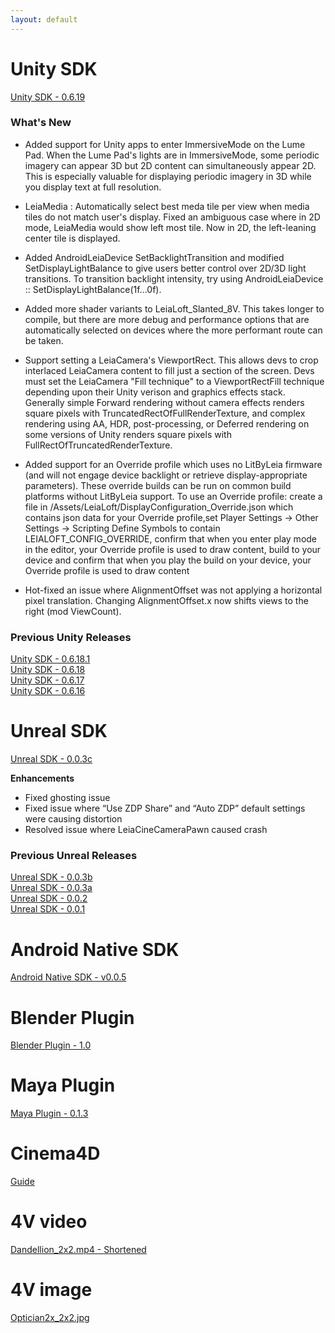 ```yaml
---
layout: default
---
```




# Unity SDK
<!--- unity_sdk_link_begin --->
[Unity SDK - 0.6.19](https://github.com/LeiaInc/leiainc.github.io/blob/master/Unity/LeiaUnitySDK_Public_v0.6.19.zip)
<br>
<!--- unity_sdk_link_end --->
### What's New
<!--- unity_sdk_text_description_begin --->

- Added support for Unity apps to enter ImmersiveMode on the Lume Pad. When the Lume Pad's lights are in ImmersiveMode, some periodic imagery can appear 3D but 2D content can simultaneously appear 2D. This is especially valuable for displaying periodic imagery in 3D while you display text at full resolution.

- LeiaMedia : Automatically select best meda tile per view when media tiles do not match user's display. Fixed an ambiguous case where in 2D mode, LeiaMedia would show left most tile. Now in 2D, the left-leaning center tile is displayed.

- Added AndroidLeiaDevice SetBacklightTransition and modified SetDisplayLightBalance to give users better control over 2D/3D light transitions. To transition backlight intensity, try using AndroidLeiaDevice :: SetDisplayLightBalance(1f...0f).

- Added more shader variants to LeiaLoft_Slanted_8V. This takes longer to compile, but there are more debug and performance options that are automatically selected on devices where the more performant route can be taken.

- Support setting a LeiaCamera's ViewportRect. This allows devs to crop interlaced LeiaCamera content to fill just a section of the screen. Devs must set the LeiaCamera "Fill technique" to a ViewportRectFill technique depending upon their Unity verison and graphics effects stack. Generally simple Forward rendering without camera effects renders square pixels with TruncatedRectOfFullRenderTexture, and complex rendering using AA, HDR, post-processing, or Deferred rendering on some versions of Unity renders square pixels with FullRectOfTruncatedRenderTexture.

- Added support for an Override profile which uses no LitByLeia firmware (and will not engage device backlight or retrieve display-appropriate parameters).
These override builds can be run on common build platforms without LitByLeia support.
To use an Override profile: create a file in /Assets/LeiaLoft/DisplayConfiguration_Override.json which contains json data for your Override profile,set Player Settings -> Other Settings -> Scripting Define Symbols to contain LEIALOFT_CONFIG_OVERRIDE, confirm that when you enter play mode in the editor, your Override profile is used to draw content, build to your device and confirm that when you play the build on your device, your Override profile is used to draw content

- Hot-fixed an issue where AlignmentOffset was not applying a horizontal pixel translation. Changing AlignmentOffset.x now shifts views to the right (mod ViewCount).
<!--- unity_sdk_text_description_end --->

### Previous Unity Releases

[Unity SDK - 0.6.18.1](https://github.com/LeiaInc/leiainc.github.io/raw/master/Unity/LeiaUnitySDK_Public_v0.6.18_1.zip) <br>
[Unity SDK - 0.6.18](https://github.com/LeiaInc/leiainc.github.io/raw/master/Unity/LeiaUnitySDK_Public_v0.6.18.zip) <br>
[Unity SDK - 0.6.17](https://github.com/LeiaInc/leiainc.github.io/raw/master/Unity/LeiaUnitySDK_Public_v0.6.17.zip) <br>
[Unity SDK - 0.6.16](https://github.com/LeiaInc/leiainc.github.io/raw/master/Unity/LeiaUnitySDK_Public_v0.6.16.zip)

# Unreal SDK
<!--- unreal_sdk_link_begin --->
[Unreal SDK - 0.0.3c](https://github.com/LeiaInc/leiainc.github.io/raw/master/Unreal/LeiaLoft_Unreal_SDK_LeiaCamera_003c.zip)
<!--- unreal_sdk_link_end --->

<!--- unreal_sdk_text_description_begin --->
**Enhancements**
- Fixed ghosting issue 
- Fixed issue where “Use ZDP Share” and “Auto ZDP” default settings were causing distortion
- Resolved issue where LeiaCineCameraPawn caused crash
<!--- unreal_sdk_text_description_end --->

### Previous Unreal Releases
[Unreal SDK - 0.0.3b](https://github.com/LeiaInc/leiainc.github.io/raw/master/Unreal/LeiaLoft_Unreal_SDK_LeiaCamera_003b.zip)<br>
[Unreal SDK - 0.0.3a](https://github.com/LeiaInc/leiainc.github.io/raw/master/Unreal/LeiaLoft_Unreal_SDK_LeiaCamera_003a.zip)<br>
[Unreal SDK - 0.0.2](https://github.com/LeiaInc/leiainc.github.io/raw/master/Unreal/LeiaLoft_Unreal_SDK_LeiaCamera_002_.4e4a563.zip)<br>
[Unreal SDK - 0.0.1](https://github.com/LeiaInc/leiainc.github.io/raw/master/Unreal/LeiaLoft_Unreal_SDK_LeiaCamera_001_bf5adb8.zip)

# Android Native SDK 
<!--- android_sdk_link_begin --->
[Android Native SDK - v0.0.5](https://github.com/LeiaInc/leiainc.github.io/raw/master/Android/LeiaLoft_NativeAndroid_SDK_2018-07-19.zip)
<!--- android_sdk_link_end --->
# Blender Plugin
<!--- blender_link_begin --->
[Blender Plugin - 1.0](https://github.com/LeiaInc/leiainc.github.io/raw/master/Blender/Leia+Blender+SDK.zip)
<!--- blender_link_end --->
# Maya Plugin
<!--- maya_link_begin --->
[Maya Plugin - 0.1.3](https://github.com/LeiaInc/leiainc.github.io/raw/master/Maya/LeiaMayaPlugin_v013.zip)
<!--- maya_link_end --->
# Cinema4D
<!--- c4d_link_begin --->
[Guide](https://github.com/LeiaInc/leiainc.github.io/raw/master/C4D/2%20Step%20Rendering%20with%20cinema%204d.pdf)
<!--- c4d_link_end --->
# 4V video
[Dandellion_2x2.mp4 - Shortened](https://github.com/LeiaInc/leiainc.github.io/raw/master/DandellionsSnip_2x2.mp4)

# 4V image
[Optician2x_2x2.jpg](https://github.com/LeiaInc/leiainc.github.io/raw/master/Optician2x_2x2.jpg)
